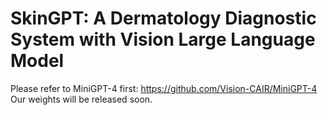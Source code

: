 # SkinGPT: A Dermatology Diagnostic System with Vision Large Language Model

Please refer to MiniGPT-4 first: https://github.com/Vision-CAIR/MiniGPT-4
Our weights will be released soon.
